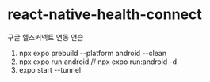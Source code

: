 # react-native-health-connect
구글 헬스커넥트 연동 연습

1. npx expo prebuild --platform android --clean
2. npx expo run:android   //   npx expo run:android -d
3. expo start --tunnel
